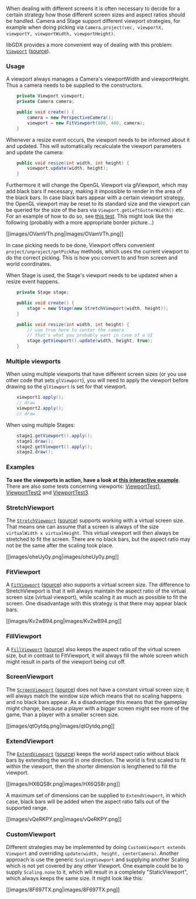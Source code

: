 When dealing with different screens it is often necessary to decide for a certain strategy how those different screen sizes and aspect ratios should be handled. Camera and Stage support different viewport strategies, for example when doing picking via `Camera.project(vec, viewportX, viewportY, viewportWidth, viewportHeight)`.

libGDX provides a more convenient way of dealing with this problem: [`Viewport`](http://libgdx.badlogicgames.com/nightlies/docs/api/com/badlogic/gdx/utils/viewport/Viewport.html) ([source](https://github.com/libgdx/libgdx/blob/master/gdx/src/com/badlogic/gdx/utils/viewport/Viewport.java)).

### Usage ###
A viewport always manages a Camera's viewportWidth and viewportHeight. Thus a camera needs to be supplied to the constructors.
```java
    private Viewport viewport;
    private Camera camera;

    public void create() {
        camera = new PerspectiveCamera();
        viewport = new FitViewport(800, 480, camera);
    }
```
Whenever a resize event occurs, the viewport needs to be informed about it and updated. This will automatically recalculate the viewport parameters and update the camera:
```java
    public void resize(int width, int height) {
        viewport.update(width, height);
    }
```
Furthermore it will change the OpenGL Viewport via glViewport, which may add black bars if necessary, making it impossible to render in the area of the black bars. In case black bars appear with a certain viewport strategy, the OpenGL viewport may be reset to its standard size and the viewport can be queried for the size of the bars via `Viewport.getLeftGutterWidth()` etc. For an example of how to do so, see [this test](https://github.com/libgdx/libgdx/blob/master/tests/gdx-tests/src/com/badlogic/gdx/tests/ViewportTest2.java). This might look like the following (probably with a more appropriate border picture...)

[[images/OVamVTh.png|images/OVamVTh.png]]

In case picking needs to be done, Viewport offers convenient `project/unproject/getPickRay` methods, which uses the current viewport to do the correct picking. This is how you convert to and from screen and world coordinates.

When Stage is used, the Stage's viewport needs to be updated when a resize event happens.
```java
    private Stage stage;

    public void create() {
        stage = new Stage(new StretchViewport(width, height));
    }

    public void resize(int width, int height) {
        // use true here to center the camera
        // that's what you probably want in case of a UI
        stage.getViewport().update(width, height, true);
    }
```
### Multiple viewports

When using multiple viewports that have different screen sizes (or you use other code that sets `glViewport`), you will need to apply the viewport before drawing so the `glViewport` is set for that viewport.
```java
    viewport1.apply();
    // draw
    viewport2.apply();
    // draw
```
When using multiple Stages:
```java
    stage1.getViewport().apply();
    stage1.draw();
    stage2.getViewport().apply();
    stage2.draw();
```

### Examples

**To see the viewports in action, have a look at [this interactive example](https://crykn.github.io/viewports-showcase/)**. There are also some tests concerning viewports: [ViewportTest1](https://github.com/libgdx/libgdx/blob/master/tests/gdx-tests/src/com/badlogic/gdx/tests/ViewportTest1.java), [ViewportTest2](https://github.com/libgdx/libgdx/blob/master/tests/gdx-tests/src/com/badlogic/gdx/tests/ViewportTest2.java) and [ViewportTest3](https://github.com/libgdx/libgdx/blob/master/tests/gdx-tests/src/com/badlogic/gdx/tests/ViewportTest3.java).

### StretchViewport ###
The [`StretchViewport`](http://libgdx.badlogicgames.com/nightlies/docs/api/com/badlogic/gdx/utils/viewport/StretchViewport.html) ([source](https://github.com/libgdx/libgdx/blob/master/gdx/src/com/badlogic/gdx/utils/viewport/StretchViewport.java))  supports working with a virtual screen size. That means one can assume that a screen is always of the size `virtualWidth x virtualHeight`. This virtual viewport will then always be stretched to fit the screen. There are no black bars, but the aspect ratio may not be the same after the scaling took place.

[[images/oheUy0y.png|images/oheUy0y.png]]

### FitViewport ###
A [`FitViewport`](http://libgdx.badlogicgames.com/nightlies/docs/api/com/badlogic/gdx/utils/viewport/FitViewport.html) ([source](https://github.com/libgdx/libgdx/blob/master/gdx/src/com/badlogic/gdx/utils/viewport/FitViewport.java)) also supports a virtual screen size. The difference to StretchViewport is that it will always maintain the aspect ratio of the virtual screen size (virtual viewport), while scaling it as much as possible to fit the screen. One disadvantage with this strategy is that there may appear black bars.

[[images/Kv2wB94.png|images/Kv2wB94.png]]

### FillViewport ###
A [`FillViewport`](http://libgdx.badlogicgames.com/nightlies/docs/api/com/badlogic/gdx/utils/viewport/FillViewport.html) ([source](https://github.com/libgdx/libgdx/blob/master/gdx/src/com/badlogic/gdx/utils/viewport/FillViewport.java)) also keeps the aspect ratio of the virtual screen size, but in contrast to FitViewport, it will always fill the whole screen which might result in parts of the viewport being cut off.

### ScreenViewport ###
The [`ScreenViewport`](http://libgdx.badlogicgames.com/nightlies/docs/api/com/badlogic/gdx/utils/viewport/ScreenViewport.html) ([source](https://github.com/libgdx/libgdx/blob/master/gdx/src/com/badlogic/gdx/utils/viewport/ScreenViewport.java)) does not have a constant virtual screen size; it will always match the window size which means that no scaling happens and no black bars appear. As a disadvantage this means that the gameplay might change, because a player with a bigger screen might see more of the game, than a player with a smaller screen size.

[[images/qtOytdq.png|images/qtOytdq.png]]

### ExtendViewport ###
The [`ExtendViewport`](http://libgdx.badlogicgames.com/nightlies/docs/api/com/badlogic/gdx/utils/viewport/ExtendViewport.html) ([source](https://github.com/libgdx/libgdx/blob/master/gdx/src/com/badlogic/gdx/utils/viewport/ExtendViewport.java)) keeps the world aspect ratio without black bars by extending the world in one direction. The world is first scaled to fit within the viewport, then the shorter dimension is lengthened to fill the viewport.

[[images/HX6QS8r.png|images/HX6QS8r.png]]

A maximum set of dimensions can be supplied to `ExtendViewport`, in which case, black bars will be added when the aspect ratio falls out of the supported range.

[[images/vQeRKPY.png|images/vQeRKPY.png]]

### CustomViewport ###
Different strategies may be implemented by doing `CustomViewport extends Viewport` and overriding `update(width, height, centerCamera)`. Another approach is use the generic `ScalingViewport` and supplying another Scaling which is not yet covered by any other Viewport. One example could be to supply `Scaling.none` to it, which will result in a completely "StaticViewport", which always keeps the same size. It might look like this:

[[images/8F697TX.png|images/8F697TX.png]]